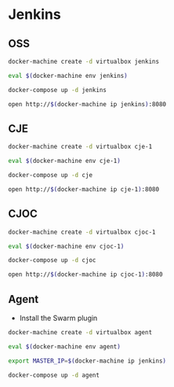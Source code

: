 # Jenkins

## OSS

```bash
docker-machine create -d virtualbox jenkins

eval $(docker-machine env jenkins)

docker-compose up -d jenkins

open http://$(docker-machine ip jenkins):8080
```

## CJE

```bash
docker-machine create -d virtualbox cje-1

eval $(docker-machine env cje-1)

docker-compose up -d cje

open http://$(docker-machine ip cje-1):8080
```

## CJOC

```bash
docker-machine create -d virtualbox cjoc-1

eval $(docker-machine env cjoc-1)

docker-compose up -d cjoc

open http://$(docker-machine ip cjoc-1):8080
```

## Agent

* Install the Swarm plugin

```bash
docker-machine create -d virtualbox agent

eval $(docker-machine env agent)

export MASTER_IP=$(docker-machine ip jenkins)

docker-compose up -d agent
```